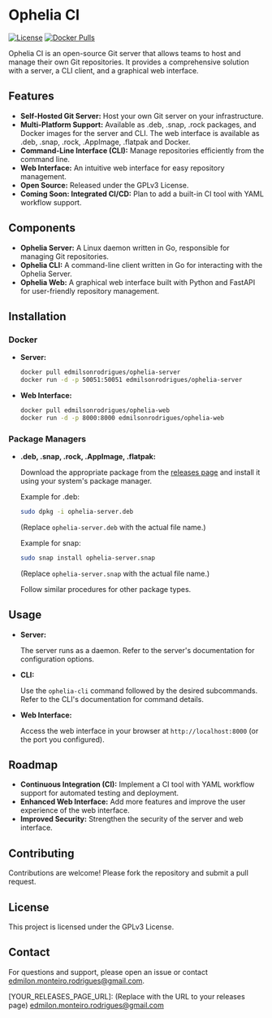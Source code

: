 # Ophelia CI

[![License](https://img.shields.io/badge/License-GPLv3-blue.svg)](LICENSE) [![Docker Pulls](https://img.shields.io/docker/pulls/edmilsonrodrigues/ophelia-server)](https://hub.docker.com/r/edmilsonrodrigues/ophelia-server)

Ophelia CI is an open-source Git server that allows teams to host and manage their own Git repositories. It provides a comprehensive solution with a server, a CLI client, and a graphical web interface.

## Features

* **Self-Hosted Git Server:** Host your own Git server on your infrastructure.
* **Multi-Platform Support:** Available as .deb, .snap, .rock packages, and Docker images for the server and CLI. The web interface is available as .deb, .snap, .rock, .AppImage, .flatpak and Docker.
* **Command-Line Interface (CLI):** Manage repositories efficiently from the command line.
* **Web Interface:** An intuitive web interface for easy repository management.
* **Open Source:** Released under the GPLv3 License.
* **Coming Soon: Integrated CI/CD:** Plan to add a built-in CI tool with YAML workflow support.

## Components

* **Ophelia Server:** A Linux daemon written in Go, responsible for managing Git repositories.
* **Ophelia CLI:** A command-line client written in Go for interacting with the Ophelia Server.
* **Ophelia Web:** A graphical web interface built with Python and FastAPI for user-friendly repository management.

## Installation

### Docker

* **Server:**

    ```bash
    docker pull edmilsonrodrigues/ophelia-server
    docker run -d -p 50051:50051 edmilsonrodrigues/ophelia-server
    ```

* **Web Interface:**

    ```bash
    docker pull edmilsonrodrigues/ophelia-web
    docker run -d -p 8000:8000 edmilsonrodrigues/ophelia-web
    ```

### Package Managers

* **.deb, .snap, .rock, .AppImage, .flatpak:**

    Download the appropriate package from the [releases page](YOUR_RELEASES_PAGE_URL) and install it using your system's package manager.

    Example for .deb:

    ```bash
    sudo dpkg -i ophelia-server.deb
    ```

    (Replace `ophelia-server.deb` with the actual file name.)

    Example for snap:

    ```bash
    sudo snap install ophelia-server.snap
    ```

    (Replace `ophelia-server.snap` with the actual file name.)

    Follow similar procedures for other package types.

## Usage

* **Server:**

    The server runs as a daemon. Refer to the server's documentation for configuration options.

* **CLI:**

    Use the `ophelia-cli` command followed by the desired subcommands. Refer to the CLI's documentation for command details.

* **Web Interface:**

    Access the web interface in your browser at `http://localhost:8000` (or the port you configured).

## Roadmap

* **Continuous Integration (CI):** Implement a CI tool with YAML workflow support for automated testing and deployment.
* **Enhanced Web Interface:** Add more features and improve the user experience of the web interface.
* **Improved Security:** Strengthen the security of the server and web interface.

## Contributing

Contributions are welcome! Please fork the repository and submit a pull request.

## License

This project is licensed under the GPLv3 License.

## Contact

For questions and support, please open an issue or contact [edmilon.monteiro.rodrigues@gmail.com](mailto:edmilon.monteiro.rodrigues@gmail.com).

[YOUR_RELEASES_PAGE_URL]: (Replace with the URL to your releases page)
[edmilon.monteiro.rodrigues@gmail.com](mailto:edmilon.monteiro.rodrigues@gmail.com)
